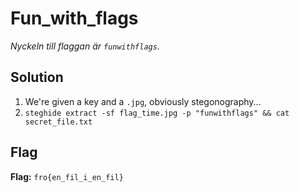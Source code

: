 # Fun_with_flags
*Nyckeln till flaggan är `funwithflags`.*

## Solution
1. We're given a key and a `.jpg`, obviously stegonography...
2. `steghide extract -sf flag_time.jpg -p "funwithflags" && cat secret_file.txt`


## Flag
**Flag:** `fro{en_fil_i_en_fil}`
